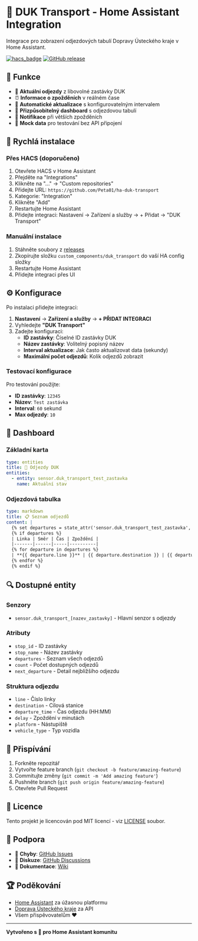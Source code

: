 # 🚌 DUK Transport - Home Assistant Integration

Integrace pro zobrazení odjezdových tabulí Dopravy Ústeckého kraje v Home Assistant.

[![hacs_badge](https://img.shields.io/badge/HACS-Custom-orange.svg)](https://github.com/custom-components/hacs)
[![GitHub release](https://img.shields.io/github/release/Peta01/ha-duk-transport.svg)](https://github.com/Peta01/ha-duk-transport/releases)

## 🌟 Funkce

- 🚌 **Aktuální odjezdy** z libovolné zastávky DUK
- ⏰ **Informace o zpožděních** v reálném čase
- 🔄 **Automatické aktualizace** s konfigurovatelným intervalem
- 🎨 **Přizpůsobitelný dashboard** s odjezdovou tabulí
- 🔔 **Notifikace** při větších zpožděních
- 🧪 **Mock data** pro testování bez API připojení

## 🚀 Rychlá instalace

### Přes HACS (doporučeno)

1. Otevřete HACS v Home Assistant
2. Přejděte na "Integrations"
3. Klikněte na "..." → "Custom repositories"
4. Přidejte URL: `https://github.com/Peta01/ha-duk-transport`
5. Kategorie: "Integration"
6. Klikněte "Add"
7. Restartujte Home Assistant
8. Přidejte integraci: Nastavení → Zařízení a služby → + Přidat → "DUK Transport"

### Manuální instalace

1. Stáhněte soubory z [releases](https://github.com/Peta01/ha-duk-transport/releases)
2. Zkopírujte složku `custom_components/duk_transport` do vaší HA config složky
3. Restartujte Home Assistant
4. Přidejte integraci přes UI

## ⚙️ Konfigurace

Po instalaci přidejte integraci:

1. **Nastavení** → **Zařízení a služby** → **+ PŘIDAT INTEGRACI**
2. Vyhledejte **"DUK Transport"**
3. Zadejte konfiguraci:
   - **ID zastávky**: Číselné ID zastávky DUK
   - **Název zastávky**: Volitelný popisný název
   - **Interval aktualizace**: Jak často aktualizovat data (sekundy)
   - **Maximální počet odjezdů**: Kolik odjezdů zobrazit

### Testovací konfigurace

Pro testování použijte:
- **ID zastávky**: `12345`
- **Název**: `Test zastávka`
- **Interval**: `60` sekund
- **Max odjezdy**: `10`

## 📱 Dashboard

### Základní karta

```yaml
type: entities
title: 🚌 Odjezdy DUK
entities:
  - entity: sensor.duk_transport_test_zastavka
    name: Aktuální stav
```

### Odjezdová tabulka

```yaml
type: markdown
title: 📋 Seznam odjezdů
content: |
  {% set departures = state_attr('sensor.duk_transport_test_zastavka', 'departures') or [] %}
  {% if departures %}
  | Linka | Směr | Čas | Zpoždění |
  |-------|------|-----|----------|
  {% for departure in departures %}
  | **{{ departure.line }}** | {{ departure.destination }} | {{ departure.departure_time }} | {% if departure.delay > 0 %}+{{ departure.delay }} min{% else %}načas{% endif %} |
  {% endfor %}
  {% endif %}
```

## 🔍 Dostupné entity

### Senzory
- `sensor.duk_transport_[nazev_zastavky]` - Hlavní senzor s odjezdy

### Atributy
- `stop_id` - ID zastávky
- `stop_name` - Název zastávky  
- `departures` - Seznam všech odjezdů
- `count` - Počet dostupných odjezdů
- `next_departure` - Detail nejbližšího odjezdu

### Struktura odjezdu
- `line` - Číslo linky
- `destination` - Cílová stanice
- `departure_time` - Čas odjezdu (HH:MM)
- `delay` - Zpoždění v minutách
- `platform` - Nástupiště
- `vehicle_type` - Typ vozidla

## 🤝 Přispívání

1. Forkněte repozitář
2. Vytvořte feature branch (`git checkout -b feature/amazing-feature`)
3. Commitujte změny (`git commit -m 'Add amazing feature'`)
4. Pushněte branch (`git push origin feature/amazing-feature`)
5. Otevřete Pull Request

## 📄 Licence

Tento projekt je licencován pod MIT licencí - viz [LICENSE](LICENSE) soubor.

## 🙋 Podpora

- 🐛 **Chyby**: [GitHub Issues](https://github.com/Peta01/ha-duk-transport/issues)
- 💬 **Diskuze**: [GitHub Discussions](https://github.com/Peta01/ha-duk-transport/discussions)
- 📖 **Dokumentace**: [Wiki](https://github.com/Peta01/ha-duk-transport/wiki)

## 🏆 Poděkování

- [Home Assistant](https://www.home-assistant.io/) za úžasnou platformu
- [Doprava Ústeckého kraje](https://www.duk.cz/) za API
- Všem přispěvovatelům ❤️

---

**Vytvořeno s 💚 pro Home Assistant komunitu**